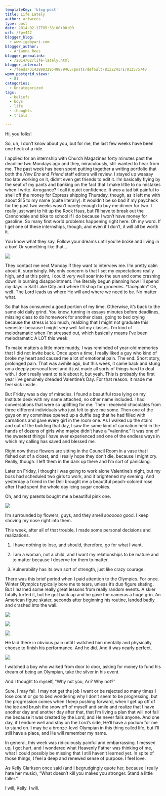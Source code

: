 ```yaml
---
templateKey: 'blog-post'
title: Life Lately
author: ariwrees
type: post
date: 2014-02-17T05:38:00+00:00
url: /?p=442
blogger_blog:
  - www.igobyari.com
blogger_author:
  - Arianna Rees
blogger_permalink:
  - /2014/02/life-lately.html
blogger_internal:
  - /feeds/3142898329549879465/posts/default/8132241717813575740
wpmm_postgrid_views:
  - 81
categories:
  - Uncategorized
tags:
  - beliefs
  - boys
  - life
  - thoughts
  - trials

---
```

Hi, you folks! 

So, uh, I don’t know about you, but for me, the last few weeks have been one heck of a ride. 

I applied for an internship with Church Magazines forty minutes past the deadline two Mondays ago and they, miraculously, still wanted to hear from me. The past week has been spent putting together a writing portfolio that both the _New Era_ and _Friend_ staff editors will review. I stayed up waaaay too late working on it, didn’t even get friends to edit it. I’m basically flying by the seat of my pants and banking on the fact that I make little to no mistakes when I write. Arrogance? I call it quiet confidence. It _was_ a tad bit painful to shell off the money for Express shipping Thursday, though, as it left me with about $15 to my name (quite literally). It wouldn’t be so bad if my paycheck for the past two weeks wasn’t barely enough to buy me dinner for two. I really just want to hit up the Rock Haus, but I’ll have to break out the Cannondale and bike to school if I do because I won’t have money for gasoline. So many first world problems happening right here. Oh my word. If I get one of these internships, though, and even if I don’t, it will all be worth it. 

You know what they say. Follow your dreams until you’re broke and living in a box! Or something like that… 

![](https://31.media.tumblr.com/a768fc7ba5161bf4124d5a47f07e9b56/tumblr_mzkq7luC1w1t5qcvio1_500.gif)

They contact me next Monday if they want to interview me. I’m pretty calm about it, surprisingly. My only concern is that I set my expectations really high, and at this point, I could very well soar into the sun and come crashing down in burning disappointment. I’ve literally begun planning how I’ll spend my days in Salt Lake City and where I’ll shop for groceries. \*facepalm\* Oh, well. The Lord leads us where He will and where we need to be. No matter what. 

So that has consumed a good portion of my time. Otherwise, it’s back to the same old daily grind. You know, turning in essays minutes before deadlines, missing class to do homework for another class, going to bed crying because the stress is too much, realizing that I might not graduate this semester because I might very well fail my classes. I’m kind of melodramatic when I’m stressed out, which basically means I’ve been melodramatic A LOT this week. 

To make matters a little more muddy, I was reminded of year-old memories that I did not invite back. Once upon a time, I really liked a guy who kind of broke my heart and caused me a lot of emotional pain. The end. Short story, prolonged pain. That was awhile ago, but this week, it came back and stung on a deeply personal level and it just made all sorts of things hard to deal with. I don’t really want to talk about it, but yeah. This is probably the first year I’ve genuinely dreaded Valentine’s Day. For that reason. It made me feel sick inside. 

But Friday was a day of miracles. I found a beautiful rose lying on my Institute desk with my name attached, no other name included. I had conversations that were so uplifting for me. Then I received chocolates from three different individuals who just felt to give me some. Then one of the guys on my committee opened up a duffle bag that he had filled with carnations and gave every girl in the room one. As I walked up the stairs and out of the building that day, I saw the same kind of carnation held in the hands of dozens of girls who maybe didn’t have a “valentine.” It was one of the sweetest things I have ever experienced and one of the endless ways in which my calling has saved and blessed me. 

Right now those flowers are sitting in the Council Room in a vase that I fished out of a closet, and I really hope they don’t die, because I might cry. Really, though. I left them in the dark up there and I’m sort of panicking.

Later on Friday, I thought I was going to work alone Valentine’s night, but my boss had scheduled two girls to work, and it brightened my evening. And yesterday a friend in the Deli brought me a beautiful peach-colored rose after I had spent the whole day icing sugar cookies. 

Oh, and my parents bought me a beautiful pink one.

[![](https://www.igobyari.com/wp-content/uploads/2014/02/meandfleurs.jpg)](https://www.igobyari.com/wp-content/uploads/2014/02/meandfleurs.jpg)

I’m surrounded by flowers, guys, and they smell _soooooo_ good. I keep shoving my nose right into them. 

This week, after all of that trouble, I made some personal decisions and realizations.  

1) I have nothing to lose, and should, therefore, go for what I want. 

2) I am a woman, not a child, and I want my relationships to be mature and to matter because I deserve for them to matter. 

3) Vulnerability has its own sort of strength, just like crazy courage. 

There was this brief period when I paid attention to the Olympics. For once. Winter Olympics typically bore me to tears, unless it’s duo figure skating. But I learned some really great lessons from really random events. A skier totally turfed it, but he got back up and he gave the cameras a huge grin. An American figure skater, seconds after beginning his routine, landed badly and crashed into the wall. 

![](http://storage.canoe.ca/v1/dynamic_resize/?src=http://slam.canoe.ca/Slam/Olympics/2014Sochi/News/2014/02/15/jeremy_abbott_figure_skating_sochi_olympics_usa.jpg&size=650x366&quality=85)

![](http://images.newscred.com/cD1jOGM1YTg1MmE3Njk3ZjU0YWZiZDk0MGMyNmNjNzY0OSZnPWY2ZTk3NWM1MGVlZTJjZTAyOThhZGFmMDA4MmRlNTQ5?width=640&height=427)

![](https://www.igobyari.com/wp-content/uploads/2014/02/201402131052391208405-p5.jpg)

He laid there in obvious pain until I watched him mentally and physically choose to finish his performance. And he did. And it was nearly perfect. 

![](https://media.zenfs.com/en_US/Sports/USA_Today/20140110_pjc_bt1_273-7f0f6104eef8541b701f5751536792ce)

I watched a boy who walked from door to door, asking for money to fund his dream of being an Olympian, take the silver in his event. 

And I thought to myself, “Why not you, Ari? Why not?” 

Sure, I may fail. I may not get the job I want or be rejected so many times I lose count or go to bed wondering why I don’t seem to be progressing, but the progression comes when I keep pushing forward, when I get up off of the ice and brush the snow off of myself and smile and realize that I have another day and another day after that, that I’m living a plan that will not fail me because it was created by the Lord, and He never fails anyone. And one day, if I endure well and stay on the Lord’s side, He’ll have a podium for me to stand on. I may be a bronze-level Olympian in this thing called life, but I’ll still have a place, and He will remember my name.

In general, this week was ridiculously painful and embarrassing. I messed up, I got hurt, and I wondered what Heavenly Father was thinking of me, what I could possibly be missing that I still haven’t learned yet. In spite of those things, I feel a deep and renewed sense of purpose. I feel love. 

As Kelly Clarkson once said (and I begrudgingly quote her, because I really hate her music), “What doesn’t kill you makes you stronger. Stand a little taller.” 

I will, Kelly. I will.